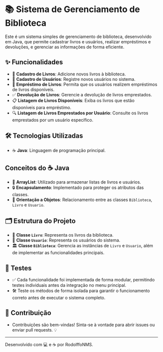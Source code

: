 # 📚 Sistema de Gerenciamento de Biblioteca

Este é um sistema simples de gerenciamento de biblioteca, desenvolvido em Java, que permite cadastrar livros e usuários, realizar empréstimos e devoluções, e gerenciar as informações de forma eficiente.

## ✨ Funcionalidades

- 📖 **Cadastro de Livros**: Adicione novos livros à biblioteca.
- 👤 **Cadastro de Usuários**: Registre novos usuários no sistema.
- 🔄 **Empréstimo de Livros**: Permita que os usuários realizem empréstimos de livros disponíveis.
- ✅ **Devolução de Livros**: Gerencie a devolução de livros emprestados.
- 📋 **Listagem de Livros Disponíveis**: Exiba os livros que estão disponíveis para empréstimo.
- 🔍 **Listagem de Livros Emprestados por Usuário**: Consulte os livros emprestados por um usuário específico.

## 🛠️ Tecnologias Utilizadas

- ☕ **Java**: Linguagem de programação principal.

## Conceitos do ☕ **Java**

- 📂 **ArrayList**: Utilizado para armazenar listas de livros e usuários.
- 🔒 **Encapsulamento**: Implementado para proteger os atributos das classes.
- 🧩 **Orientação a Objetos**: Relacionamento entre as classes `Biblioteca`, `Livro` e `Usuario`.

## 🗂️ Estrutura do Projeto

- 📘 **Classe `Livro`**: Representa os livros da biblioteca.
- 👥 **Classe `Usuario`**: Representa os usuários do sistema.
- 🏛️ **Classe `Biblioteca`**: Gerencia as instâncias de `Livro` e `Usuario`, além de implementar as funcionalidades principais.

## 🧪 Testes
- ✅ Cada funcionalidade foi implementada de forma modular, permitindo testes individuais antes da integração no menu principal.
- 🛠️ Teste os métodos de forma isolada para garantir o funcionamento correto antes de executar o sistema completo.

## 🤝 Contribuição
- Contribuições são bem-vindas! Sinta-se à vontade para abrir issues ou enviar pull requests. 💡
---
  Desenvolvido com 💻 e ☕ por RodolffoNMS.

